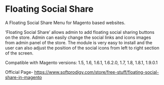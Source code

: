 # Floating Social Share

A Floating Social Share Menu for Magento based websites.

‘Floating Social Share’ allows admin to add floating social sharing buttons on the store. Admin can easily change the social links and icons images from admin panel of the store. The module is very easy to install and the user can also adjust the position of the social icons from left to right section of the screen.

Compatible with Magento versions: 1.5, 1.6, 1.6.1, 1.6.2.0, 1.7, 1.8, 1.8.1, 1.9.0.1

Official Page- https://www.softprodigy.com/store/free-stuff/floating-social-share-in-magento
